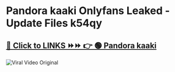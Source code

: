 
 # Pandora kaaki Onlyfans Leaked - Update Files k54qy

## <h2><a href="https://clipsfans.com/Pandora_kaaki&ref=git">🔗 Click to LINKS ⏩⏩ 👉 🟢 Pandora kaaki </a></h2>

<a href="https://clipsfans.com/Pandora_kaaki&ref=git" rel="nofollow" data-target="animated-image.originalLink"><img src="https://i.ibb.co.com/xMMVF88/686577567.gif" alt="Viral Video Original" style="max-width: 100%; display: inline-block;" data-target="animated-image.originalImage"></a>

